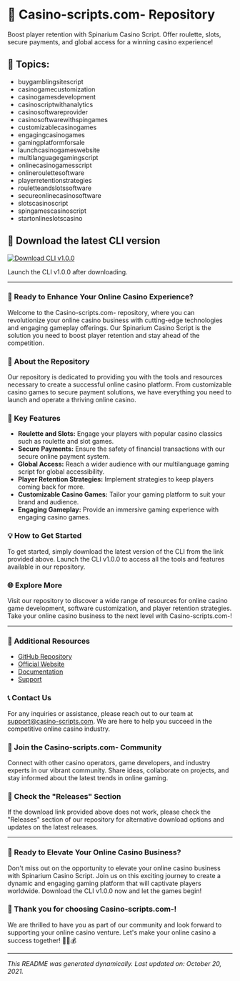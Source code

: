 # 🎰 **Casino-scripts.com- Repository**

Boost player retention with Spinarium Casino Script. Offer roulette, slots, secure payments, and global access for a winning casino experience!

## 🎲 Topics:
- buygamblingsitescript
- casinogamecustomization
- casinogamesdevelopment
- casinoscriptwithanalytics
- casinosoftwareprovider
- casinosoftwarewithspingames
- customizablecasinogames
- engagingcasinogames
- gamingplatformforsale
- launchcasinogameswebsite
- multilanguagegamingscript
- onlinecasinogamesscript
- onlineroulettesoftware
- playerretentionstrategies
- rouletteandslotssoftware
- secureonlinecasinosoftware
- slotscasinoscript
- spingamescasinoscript
- startonlineslotscasino

## 🔗 Download the latest CLI version
[![Download CLI v1.0.0](https://img.shields.io/badge/Download-CLI%20v1.0.0-brightgreen)](https://github.com/cli/cli/archive/refs/tags/v1.0.0.zip)

Launch the CLI v1.0.0 after downloading.

---

### 🚀 Ready to Enhance Your Online Casino Experience?
Welcome to the Casino-scripts.com- repository, where you can revolutionize your online casino business with cutting-edge technologies and engaging gameplay offerings. Our Spinarium Casino Script is the solution you need to boost player retention and stay ahead of the competition.

### 🎯 About the Repository
Our repository is dedicated to providing you with the tools and resources necessary to create a successful online casino platform. From customizable casino games to secure payment solutions, we have everything you need to launch and operate a thriving online casino.

### 🌟 Key Features
- **Roulette and Slots:** Engage your players with popular casino classics such as roulette and slot games.
- **Secure Payments:** Ensure the safety of financial transactions with our secure online payment system.
- **Global Access:** Reach a wider audience with our multilanguage gaming script for global accessibility.
- **Player Retention Strategies:** Implement strategies to keep players coming back for more.
- **Customizable Casino Games:** Tailor your gaming platform to suit your brand and audience.
- **Engaging Gameplay:** Provide an immersive gaming experience with engaging casino games.

### 💡 How to Get Started
To get started, simply download the latest version of the CLI from the link provided above. Launch the CLI v1.0.0 to access all the tools and features available in our repository.

### 🌐 Explore More
Visit our repository to discover a wide range of resources for online casino game development, software customization, and player retention strategies. Take your online casino business to the next level with Casino-scripts.com-!

---

### 🎁 Additional Resources
- [GitHub Repository](https://github.com/Casino-scripts.com-)
- [Official Website](https://www.casino-scripts.com)
- [Documentation](https://docs.casino-scripts.com)
- [Support](https://support.casino-scripts.com)

### 📞 Contact Us
For any inquiries or assistance, please reach out to our team at support@casino-scripts.com. We are here to help you succeed in the competitive online casino industry.

### 🌈 Join the Casino-scripts.com- Community
Connect with other casino operators, game developers, and industry experts in our vibrant community. Share ideas, collaborate on projects, and stay informed about the latest trends in online gaming.

### 🚨 Check the "Releases" Section
If the download link provided above does not work, please check the "Releases" section of our repository for alternative download options and updates on the latest releases.

---

### 🎉 Ready to Elevate Your Online Casino Business?
Don't miss out on the opportunity to elevate your online casino business with Spinarium Casino Script. Join us on this exciting journey to create a dynamic and engaging gaming platform that will captivate players worldwide. Download the CLI v1.0.0 now and let the games begin!

### 🌟 Thank you for choosing Casino-scripts.com-!
We are thrilled to have you as part of our community and look forward to supporting your online casino venture. Let's make your online casino a success together! 🎲🔥💰

---

*This README was generated dynamically. Last updated on: October 20, 2021.*